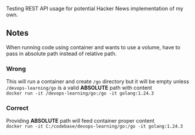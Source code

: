 Testing REST API usage for potential Hacker News implementation of my own.

## Notes
When running code using container and wants to use a volume, have to pass in absolute path instead of relative path.

### Wrong
This will run a container and create `/go` directory but it will be empty unless `/devops-learning/go` is a valid **ABSOLUTE** path with content \
`docker run -it /devops-learning/go:/go -it golang:1.24.3`


### Correct
Providing **ABSOLUTE** path will feed container proper content \
`docker run -it C:/codebase/devops-learning/go:/go -it golang:1.24.3`